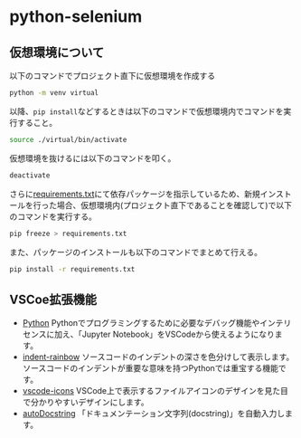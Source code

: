 # python-selenium

## 仮想環境について
以下のコマンドでプロジェクト直下に仮想環境を作成する
``` sh
python -m venv virtual
```
以降、`pip install`などするときは以下のコマンドで仮想環境内でコマンドを実行すること。
``` sh
source ./virtual/bin/activate
```
仮想環境を抜けるには以下のコマンドを叩く。
``` sh
deactivate
```
さらに[requirements.txt](./requirements.txt)にて依存パッケージを指示しているため、新規インストールを行った場合、仮想環境内(プロジェクト直下であることを確認して)で以下のコマンドを実行する。
``` sh
pip freeze > requirements.txt
```
また、パッケージのインストールも以下のコマンドでまとめて行える。
``` sh
pip install -r requirements.txt
```

## VSCoe拡張機能
- [Python](https://marketplace.visualstudio.com/items?itemName=ms-python.python)
  Pythonでプログラミングするために必要なデバッグ機能やインテリセンスに加え、「Jupyter Notebook」をVSCodeから使えるようになります。
- [indent-rainbow](https://marketplace.visualstudio.com/items?itemName=oderwat.indent-rainbow)
  ソースコードのインデントの深さを色分けして表示します。ソースコードのインデントが重要な意味を持つPythonでは重宝する機能です。
- [vscode-icons](https://marketplace.visualstudio.com/items?itemName=vscode-icons-team.vscode-icons)
  VSCode上で表示するファイルアイコンのデザインを見た目で分かりやすいデザインにします。
- [autoDocstring](https://marketplace.visualstudio.com/items?itemName=njpwerner.autodocstring)
  「ドキュメンテーション文字列(docstring)」を自動入力します。
  
